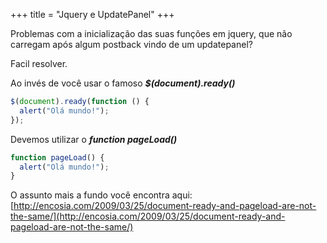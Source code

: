 +++
title = "Jquery e UpdatePanel"
+++

Problemas com a inicialização das suas funções em jquery, que não carregam após algum postback vindo de um updatepanel?

Facil resolver.

Ao invés de você usar o famoso _**$(document).ready()**_

```js
$(document).ready(function () {
  alert("Olá mundo!");
});
```

Devemos utilizar o _**function pageLoad()**_

```js
function pageLoad() {
  alert("Olá mundo!");
}
```

O assunto mais a fundo você encontra aqui: [http://encosia.com/2009/03/25/document-ready-and-pageload-are-not-the-same/](http://encosia.com/2009/03/25/document-ready-and-pageload-are-not-the-same/)

